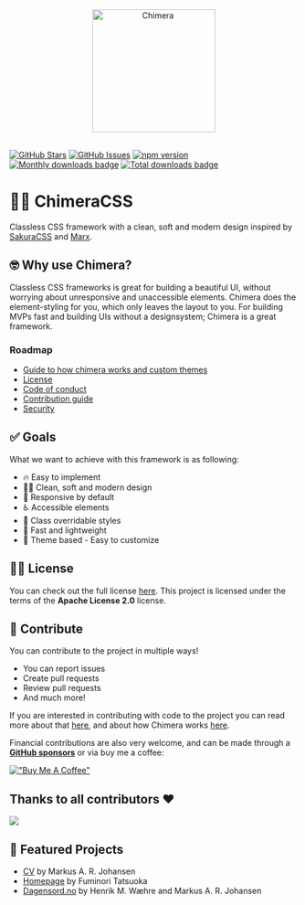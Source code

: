 <div align="center">
    <img  
        align="center" 
        src="./public/chimeracss.svg"
        alt="Chimera"
        width="215" 
    />
</div>

<br>

[![GitHub Stars](https://img.shields.io/github/stars/J0hans1/Chimera.svg)](https://github.com/J0hans1/Chimera/stargazers)
[![GitHub Issues](https://img.shields.io/github/issues/J0hans1/Chimera.svg)](https://github.com/J0hans1/Chimera/issues)
[![npm version](https://badge.fury.io/js/chimeracss.svg)](https://badge.fury.io/js/chimeracss)
[![Monthly downloads badge](https://img.shields.io/npm/dm/chimeracss?color=informational&logo=npm)](https://img.shields.io/npm/dm/chimeracss)
[![Total downloads badge](https://img.shields.io/npm/dt/chimeracss?color=informational&logo=npm)](https://img.shields.io/npm/dt/chimeracss)


# 🦁🐍 ChimeraCSS

Classless CSS framework with a clean, soft and modern design inspired by [SakuraCSS](https://github.com/oxalorg/sakura) and [Marx](https://github.com/mblode/marx).

## 🤓 Why use Chimera?

Classless CSS frameworks is great for building a beautiful UI, without worrying about unresponsive and unaccessible elements. Chimera does the element-styling for you, which only leaves the layout to you. For building MVPs fast and building UIs without a designsystem; Chimera is a great framework.

### Roadmap

- [Guide to how chimera works and custom themes](./GUIDE.md)
- [License](./LICENSE)
- [Code of conduct](./CODE_OF_CONDUCT.md)
- [Contribution guide](./CONTRIBUTING.md)
- [Security](./SECURITY.md)

## ✅ Goals

What we want to achieve with this framework is as following:

- 🔥 Easy to implement
- 👨‍🎨 Clean, soft and modern design
- 📱 Responsive by default
- ♿️ Accessible elements
- 🤝 Class overridable styles
- 🪽 Fast and lightweight
- 🎨 Theme based - Easy to customize

## 🧑‍⚖️ License

You can check out the full license [here](https://github.com/J0hans1/Chimera/blob/master/LICENSE). This project is licensed under the terms of the **Apache License 2.0** license.

## 🤩 Contribute

You can contribute to the project in multiple ways!

- You can report issues
- Create pull requests
- Review pull requests
- And much more!

If you are interested in contributing with code to the project you can read more about that [here](./CONTRIBUTING.md), and about how Chimera works [here](./GUIDE.md).

Financial contributions are also very welcome, and can be made through a [**GitHub sponsors**](https://github.com/sponsors/MarkusJohansen) or via buy me a coffee:

[!["Buy Me A Coffee"](https://www.buymeacoffee.com/assets/img/custom_images/orange_img.png)](https://www.buymeacoffee.com/markusjohansen)

## Thanks to all contributors ❤

 <a href = "https://github.com/chimeracss/chimeracss/graphs/contributors">
   <img src = "https://contrib.rocks/image?repo=chimeracss/chimeracss"/>
 </a>

## 🌟 Featured Projects

- [CV](https://cv-nine-gilt.vercel.app/) by Markus A. R. Johansen
- [Homepage](https://f-ttok.github.io/) by Fuminori Tatsuoka
- [Dagensord.no](https://dagensord.no) by Henrik M. Wæhre and Markus A. R. Johansen
